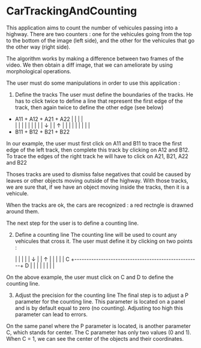 # CarTrackingAndCounting

This application aims to count the number of vehicules passing into a highway.
There are two counters : one for the vehicules going from the top to the bottom of the image (left side), and the other for
the vehicules that go the other way (right side).

The algorithm works by making a difference between two frames of the video. We then obtain a diff image, that we can ameliorate by
using morphological operations.

The user must do some manipulations in order to use this application :

1. Define the tracks
The user must define the boundaries of the tracks. He has to click twice to define a line that represent the first edge of the track, 
then again twice to define the other edge (see below)

+ A11          + A12     + A21          + A22 
|              |         |              |    
|              |         |              |
|              |         |              |
|      ↓       |         |      ↑       |
|              |         |              |
|              |         |              |
+ B11          + B12     + B21          + B22

In our example, the user must first click on A11 and B11 to trace the first edge of the left track, then complete this track by
clicking on A12 and B12.
To trace the edges of the right track he will have to click on A21, B21, A22 and B22

Thoses tracks are used to dismiss false negatives that could be caused by leaves or other objects moving outside of the highway.
With those tracks, we are sure that, if we have an object moving inside the tracks, then it is a vehicule.

When the tracks are ok, the cars are recognized : a red rectngle is drawned around them.

The next step for the user is to define a counting line.


2. Define a counting line
The counting line will be used to count any vehicules that cross it.
The user must define it by clicking on two points :

	|              |         |              |
	|      ↓       |         |      ↑       |
	|              |         |              |
 C +----------------------------------------------------+ D
	|              |         |              |
	|              |         |              |

On the above example, the user must click on C and D to define the counting line.


3. Adjust the precision for the counting line
The final step is to adjust a P parameter for the counting line. 
This parameter is located on a panel and is by default equal to zero (no counting).
Adjusting too high this parameter can lead to errors.

On the same panel where the P parameter is located, is another parameter C, which stands for center.
The C parameter has only two values (0 and 1). When C = 1, we can see the center of the objects and their coordinates.

